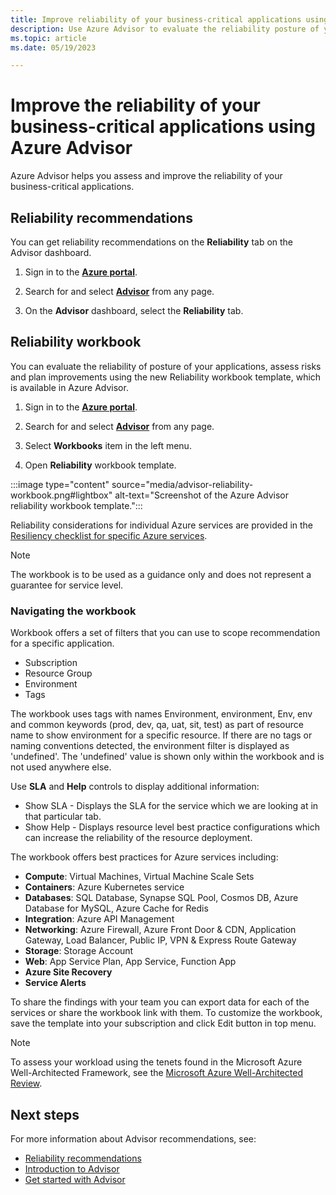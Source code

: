 ```yaml
---
title: Improve reliability of your business-critical applications using Azure Advisor recommendations and the reliability workbook.
description: Use Azure Advisor to evaluate the reliability posture of your business-critical applications, assess risks and plan improvements.
ms.topic: article
ms.date: 05/19/2023

---
```


# Improve the reliability of your business-critical applications using Azure Advisor

Azure Advisor helps you assess and improve the reliability of your business-critical applications. 

## Reliability recommendations

You can get reliability recommendations on the **Reliability** tab on the Advisor dashboard.

1. Sign in to the [**Azure portal**](https://portal.azure.com).

1. Search for and select [**Advisor**](https://aka.ms/azureadvisordashboard) from any page.

1. On the **Advisor** dashboard, select the **Reliability** tab.

## Reliability workbook

You can evaluate the reliability of posture of your applications, assess risks and plan improvements using the new Reliability workbook template, which is available in Azure Advisor.

1. Sign in to the [**Azure portal**](https://portal.azure.com).

1. Search for and select [**Advisor**](https://aka.ms/azureadvisordashboard) from any page.

1. Select **Workbooks** item in the left menu. 

1. Open **Reliability** workbook template. 

:::image type="content" source="media/advisor-reliability-workbook.png#lightbox" alt-text="Screenshot of the Azure Advisor reliability workbook template.":::

Reliability considerations for individual Azure services are provided in the [Resiliency checklist for specific Azure services](https://learn.microsoft.com/azure/architecture/checklist/resiliency-per-service).

> [!NOTE]
> The workbook is to be used as a guidance only and does not represent a guarantee for service level.

### Navigating the workbook

Workbook offers a set of filters that you can use to scope recommendation for a specific application.

*	Subscription
*	Resource Group
*	Environment 
*	Tags 

The workbook uses tags with names Environment, environment, Env, env and common keywords (prod, dev, qa, uat, sit, test) as part of resource name to show environment for a specific resource. If there are no tags or naming conventions detected, the environment filter is displayed as 'undefined'. The 'undefined' value is shown only within the workbook and is not used anywhere else.

Use **SLA** and **Help** controls to display additional information:

*	Show SLA - Displays the SLA for the service which we are looking at in that particular tab.
*	Show Help - Displays resource level best practice configurations which can increase the reliability of the resource deployment.

The workbook offers best practices for Azure services including:
*	**Compute**: Virtual Machines, Virtual Machine Scale Sets
*	**Containers**: Azure Kubernetes service
*	**Databases**: SQL Database, Synapse SQL Pool, Cosmos DB, Azure Database for MySQL, Azure Cache for Redis
*	**Integration**: Azure API Management
*	**Networking**: Azure Firewall, Azure Front Door & CDN, Application Gateway, Load Balancer, Public IP, VPN & Express Route Gateway
*	**Storage**: Storage Account
*	**Web**: App Service Plan, App Service, Function App
*	**Azure Site Recovery**
*	**Service Alerts**

To share the findings with your team you can export data for each of the services or share the workbook link with them.
To customize the workbook, save the template into your subscription and click Edit button in top menu.

> [!NOTE]
> To assess your workload using the tenets found in the Microsoft Azure Well-Architected Framework, see the [Microsoft Azure Well-Architected Review](https://learn.microsoft.com/assessments/?id=azure-architecture-review&mode=pre-assessment).

## Next steps

For more information about Advisor recommendations, see:
* [Reliability recommendations](advisor-reference-reliability-recommendations.md)
* [Introduction to Advisor](advisor-overview.md)
* [Get started with Advisor](advisor-get-started.md)


